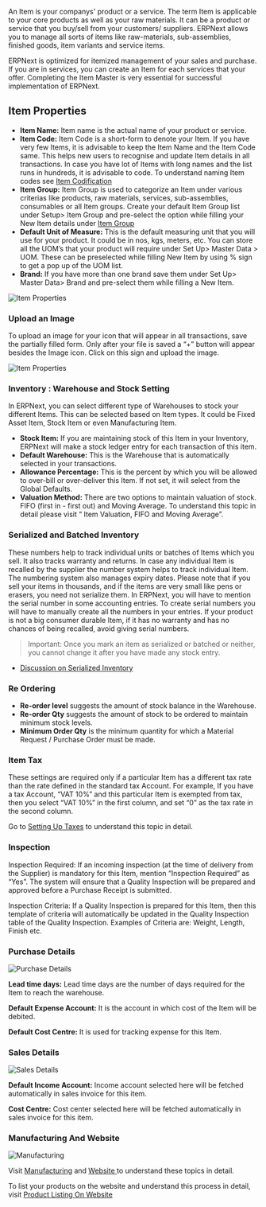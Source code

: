 An Item is your companys' product or a service. The term Item is applicable to
your core products as well as your raw materials. It can be a product or
service that you buy/sell from your customers/ suppliers. ERPNext allows you
to manage all sorts of items like raw-materials, sub-assemblies, finished
goods, item variants and service items.

ERPNext is optimized for itemized management of your sales and purchase. If
you are in services, you can create an Item for each services that your offer.
Completing the Item Master is very essential for successful implementation of
ERPNext.

## Item Properties

  * **Item Name:** Item name is the actual name of your product or service.
  * **Item Code:** Item Code is a short-form to denote your Item. If you have very few Items, it is advisable to keep the Item Name and the Item Code same. This helps new users to recognise and update Item details in all transactions. In case you have lot of Items with long names and the list runs in hundreds, it is advisable to code. To understand naming Item codes see [Item Codification](/contents/stock/item-master/item-codification)
  * **Item Group:** Item Group is used to categorize an Item under various criterias like products, raw materials, services, sub-assemblies, consumables or all Item groups. Create your default Item Group list under Setup> Item Group and pre-select the option while filling your New Item details under [Item Group](/contents/stock/item-group)
  * **Default Unit of Measure:** This is the default measuring unit that you will use for your product. It could be in nos, kgs, meters, etc. You can store all the UOM’s that your product will require under Set Up> Master Data > UOM. These can be preselected while filling New Item by using % sign to get a pop up of the UOM list. 
  * **Brand:** If you have more than one brand save them under Set Up> Master Data> Brand and pre-select them while filling a New Item.

![Item Properties](/assets/manual_erpnext_com/old_images/erpnext/item-properties.png)

### Upload an Image

To upload an image for your icon that will appear in all transactions, save
the partially filled form. Only after your file is saved a “+” button will
appear besides the Image icon. Click on this sign and upload the image.

![Item Properties](/assets/manual_erpnext_com/old_images/erpnext/item-add-image.png)

### Inventory : Warehouse and Stock Setting

In ERPNext, you can select different type of Warehouses to stock your
different Items. This can be selected based on Item types. It could be Fixed
Asset Item, Stock Item or even Manufacturing Item.

  * **Stock Item:** If you are maintaining stock of this Item in your Inventory, ERPNext will make a stock ledger entry for each transaction of this item.
  * **Default Warehouse:** This is the Warehouse that is automatically selected in your transactions. 
  * **Allowance Percentage:** This is the percent by which you will be allowed to over-bill or over-deliver this Item. If not set, it will select from the Global Defaults. 
  * **Valuation Method:** There are two options to maintain valuation of stock. FIFO (first in - first out) and Moving Average. To understand this topic in detail please visit “ Item Valuation, FIFO and Moving Average”.

### Serialized and Batched Inventory

These numbers help to track individual units or batches of Items which you
sell. It also tracks warranty and returns. In case any individual Item is
recalled by the supplier the number system helps to track individual Item. The
numbering system also manages expiry dates. Please note that if you sell your
items in thousands, and if the items are very small like pens or erasers, you
need not serialize them. In ERPNext, you will have to mention the serial
number in some accounting entries. To create serial numbers you will have to
manually create all the numbers in your entries. If your product is not a big
consumer durable Item, if it has no warranty and has no chances of being
recalled, avoid giving serial numbers.

> Important: Once you mark an item as serialized or batched or neither, you
cannot change it after you have made any stock entry.

  * [Discussion on Serialized Inventory](/contents/stock/serialized-inventory)  

### Re Ordering

  * **Re-order level** suggests the amount of stock balance in the Warehouse. 
  * **Re-order Qty** suggests the amount of stock to be ordered to maintain minimum stock levels.
  * **Minimum Order Qty** is the minimum quantity for which a Material Request / Purchase Order must be made.

### Item Tax

These settings are required only if a particular Item has a different tax rate
than the rate defined in the standard tax Account. For example, If you have a
tax Account, “VAT 10%” and this particular Item is exempted from tax, then you
select “VAT 10%” in the first column, and set “0” as the tax rate in the
second column.

Go to [Setting Up Taxes](/contents/setting-up/setting-up-taxes) to understand this topic in detail.

### Inspection

Inspection Required: If an incoming inspection (at the time of delivery from
the Supplier) is mandatory for this Item, mention “Inspection Required” as
“Yes”. The system will ensure that a Quality Inspection will be prepared and
approved before a Purchase Receipt is submitted.

Inspection Criteria: If a Quality Inspection is prepared for this Item, then
this template of criteria will automatically be updated in the Quality
Inspection table of the Quality Inspection. Examples of Criteria are: Weight,
Length, Finish etc.

### Purchase Details

![Purchase Details](/assets/manual_erpnext_com/old_images/erpnext/item-purchase.png)

**Lead time days:** Lead time days are the number of days required for the Item to reach the warehouse.

**Default Expense Account:** It is the account in which cost of the Item will be debited.

**Default Cost Centre:** It is used for tracking expense for this Item.

### Sales Details

![Sales Details](/assets/manual_erpnext_com/old_images/erpnext/item-sales.png)

**Default Income Account:** Income account selected here will be fetched automatically in sales invoice for this item.

**Cost Centre:** Cost center selected here will be fetched automatically in sales invoice for this item.

### Manufacturing And Website

![Manufacturing](/assets/manual_erpnext_com/old_images/erpnext/item-manufacturing-website.png)

Visit [Manufacturing](/contents/manufacturing) and [Website ](/contents/website)to understand these topics in detail.

To list your products on the website and understand this process in detail,
visit [Product Listing On Website](/contents/website/add-products-to-website)

